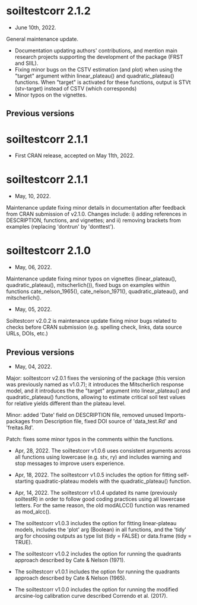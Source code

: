 # soiltestcorr 2.1.2

* June 10th, 2022. <br/>

General maintenance update.
- Documentation updating authors' contributions, and mention main research projects supporting the development of the package (FRST and SIIL).
- Fixing minor bugs on the CSTV estimation (and plot) when using the "target" argument within linear_plateau() and quadratic_plateau() functions. When "target" is activated for these functions, output is STVt (stv-target) instead of CSTV (which corresponds)
- Minor typos on the vignettes.  

## Previous versions

# soiltestcorr 2.1.1

* First CRAN release, accepted on May 11th, 2022.

# soiltestcorr 2.1.1

* May, 10, 2022. <br/>

Maintenance update fixing minor details in documentation after feedback from CRAN submission of v2.1.0. 
Changes include: i) adding references in DESCRIPTION, functions, and vignettes; and ii) removing brackets from examples (replacing 'dontrun' by 'donttest').

# soiltestcorr 2.1.0

* May, 06, 2022. <br/>

Maintenance update fixing minor typos on vignettes (linear_plateau(), quadratic_plateau(), mitscherlich()), fixed bugs on examples within functions cate_nelson_1965(), cate_nelson_1971(), quadratic_plateau(), and mitscherlich().

* May, 05, 2022. <br/>

Soiltestcorr v2.0.2 is maintenance update fixing minor bugs related to checks before CRAN submission (e.g. spelling check, links, data source URLs, DOIs, etc.)

## Previous versions

* May, 04, 2022. <br/>

Major: soiltestcorr v2.0.1 fixes the versioning of the package (this version was previously named as v1.0.7); it 
introduces the Mitscherlich response model, and it introduces the the "target" argument into linear_plateau() and quadratic_plateau() functions, allowing to estimate critical soil test values for relative yields different than the plateau level. <br/>

Minor: added 'Date' field on DESCRIPTION file, removed unused Imports-packages from Description file, fixed DOI source of 'data_test.Rd' and 'freitas.Rd'. <br/>

Patch: fixes some minor typos in the comments within the functions. <br/>

* Apr, 28, 2022. The soiltestcorr v1.0.6 uses consistent arguments across all functions using lowercase (e.g. stv, ry) and includes warning and stop messages to improve users experience.

* Apr, 18, 2022. The soiltestcorr v1.0.5 includes the option for fitting self-starting quadratic-plateau models with the quadratic_plateau() function.

* Apr, 14, 2022. The soiltestcorr v1.0.4 updated its name (previously soiltestR) in order to follow good coding practices using all lowercase letters. For the same reason, the old modALCC() function was renamed as mod_alcc().

* The soiltestcorr v1.0.3 includes the option for fitting linear-plateau models, includes the 'plot' arg (Boolean) in all functions, and the 'tidy' arg for choosing outputs as type list (tidy = FALSE) or data.frame (tidy = TRUE).

* The soiltestcorr v1.0.2 includes the option for running the quadrants approach described by Cate & Nelson (1971).

* The soiltestcorr v1.0.1 includes the option for running the quadrants approach described by Cate & Nelson (1965).

* The soiltestcorr v1.0.0 includes the option for running the modified arcsine-log calibration curve described Correndo et al. (2017).
